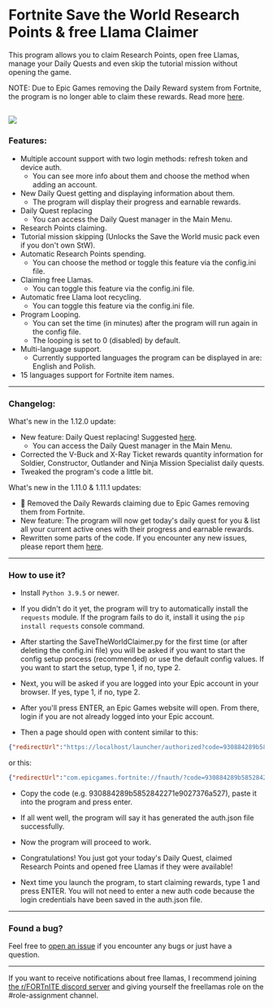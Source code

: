 # Fortnite Save the World Research Points & free Llama Claimer

This program allows you to claim Research Points, open free Llamas, manage your Daily Quests and even skip the tutorial mission without opening the game.

NOTE: Due to Epic Games removing the Daily Reward system from Fortnite, the program is no longer able to claim these rewards. Read more [here](https://www.fortnite.com/news/changes-coming-to-fortnite-save-the-worlds-daily-reward-system-in-v25-10).

[![](https://img.shields.io/badge/python-3.9.5+-blue.svg)](https://www.python.org/downloads/)
---
### Features:
- Multiple account support with two login methods: refresh token and device auth.
  - You can see more info about them and choose the method when adding an account.
- New Daily Quest getting and displaying information about them.
  - The program will display their progress and earnable rewards.
- Daily Quest replacing
  - You can access the Daily Quest manager in the Main Menu.
- Research Points claiming.
- Tutorial mission skipping (Unlocks the Save the World music pack even if you don't own StW).
- Automatic Research Points spending.
  - You can choose the method or toggle this feature via the config.ini file.
- Claiming free Llamas.
  - You can toggle this feature via the config.ini file.
- Automatic free Llama loot recycling.
  - You can toggle this feature via the config.ini file.
- Program Looping.
  - You can set the time (in minutes) after the program will run again in the config file.
  - The looping is set to 0 (disabled) by default.
- Multi-language support.
  - Currently supported languages the program can be displayed in are: English and Polish.
- 15 languages support for Fortnite item names.
---
### Changelog:
What's new in the 1.12.0 update:
- New feature: Daily Quest replacing! Suggested [here](https://github.com/PRO100KatYT/SaveTheWorldClaimer/issues/25).
  - You can access the Daily Quest manager in the Main Menu.
- Corrected the V-Buck and X-Ray Ticket rewards quantity information for Soldier, Constructor, Outlander and Ninja Mission Specialist daily quests.
- Tweaked the program's code a little bit.

What's new in the 1.11.0 & 1.11.1 updates:
- 🫡 Removed the Daily Rewards claiming due to Epic Games removing them from Fortnite.
- New feature: The program will now get today's daily quest for you & list all your current active ones with their progress and earnable rewards.
- Rewritten some parts of the code. If you encounter any new issues, please report them [here](https://github.com/PRO100KatYT/SaveTheWorldClaimer/issues/new "Click here if you want to open an issue.").
---

### How to use it?
- Install `Python 3.9.5` or newer.

- If you didn't do it yet, the program will try to automatically install the `requests` module. If the program fails to do it, install it using the `pip install requests` console command.

- After starting the SaveTheWorldClaimer.py for the first time (or after deleting the config.ini file) you will be asked if you want to start the config setup process (recommended) or use the default config values. If you want to start the setup, type 1, if no, type 2.

- Next, you will be asked if you are logged into your Epic account in your browser. If yes, type 1, if no, type 2.

- After you'll press ENTER, an Epic Games website will open. From there, login if you are not already logged into your Epic account.

- Then a page should open with content similar to this:

```json
{"redirectUrl":"https://localhost/launcher/authorized?code=930884289b5852842271e9027376a527","authorizationCode":"930884289b5852842271e9027376a527","sid":null}
```
or this:
```json
{"redirectUrl":"com.epicgames.fortnite://fnauth/?code=930884289b5852842271e9027376a527","authorizationCode":"930884289b5852842271e9027376a527","sid":null}
```

- Copy the code (e.g. 930884289b5852842271e9027376a527), paste it into the program and press enter.

- If all went well, the program will say it has generated the auth.json file successfully.

- Now the program will proceed to work.

- Congratulations! You just got your today's Daily Quest, claimed Research Points and opened free Llamas if they were available!

- Next time you launch the program, to start claiming rewards, type 1 and press ENTER. You will not need to enter a new auth code because the login credentials have been saved in the auth.json file.
---

### Found a bug?
Feel free to [open an issue](https://github.com/PRO100KatYT/SaveTheWorldClaimer/issues/new "Click here if you want to open an issue.") if you encounter any bugs or just have a question.

---

If you want to receive notifications about free llamas, I recommend joining [the r/FORTnITE discord server](https://discord.gg/PjqZaDmV8D "Here is the link :D") and giving yourself the freellamas role on the #role-assignment channel.